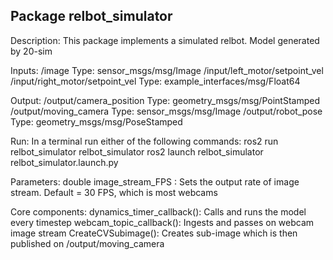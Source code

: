 Package relbot_simulator
-----------------------------------------------
Description: This package implements a simulated relbot. Model generated by 20-sim

Inputs:
/image 
        Type: sensor_msgs/msg/Image
/input/left_motor/setpoint_vel
/input/right_motor/setpoint_vel
        Type: example_interfaces/msg/Float64

Output:
/output/camera_position
        Type: geometry_msgs/msg/PointStamped
/output/moving_camera
        Type: sensor_msgs/msg/Image
/output/robot_pose
        Type: geometry_msgs/msg/PoseStamped

Run:
        In a terminal run either of the following commands:
        ros2 run relbot_simulator relbot_simulator
        ros2 launch relbot_simulator relbot_simulator.launch.py

Parameters:
        double image_stream_FPS : Sets the output rate of image stream. Default = 30 FPS, which is most webcams

Core components: 
        dynamics_timer_callback(): Calls and runs the model every timestep
        webcam_topic_callback(): Ingests and passes on webcam image stream
        CreateCVSubimage(): Creates sub-image which is then published on /output/moving_camera